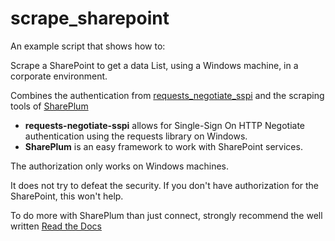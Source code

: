 # scrape_sharepoint

An example script that shows how to:

Scrape a SharePoint to get a data List, using a Windows machine, in a corporate environment.

Combines the authentication from [requests_negotiate_sspi](https://pypi.org/project/requests-negotiate-sspi/) and the scraping tools of [SharePlum](https://pypi.org/project/SharePlum/)

- **requests-negotiate-sspi** allows for Single-Sign On HTTP Negotiate authentication using the requests library on Windows.
- **SharePlum** is an easy framework to work with SharePoint services.

The authorization only works on Windows machines.

It does not try to defeat the security. If you don't have authorization for the SharePoint, this won't help.

To do more with SharePlum than just connect, strongly recommend the well written [Read the Docs](https://shareplum.readthedocs.io/en/latest/)
